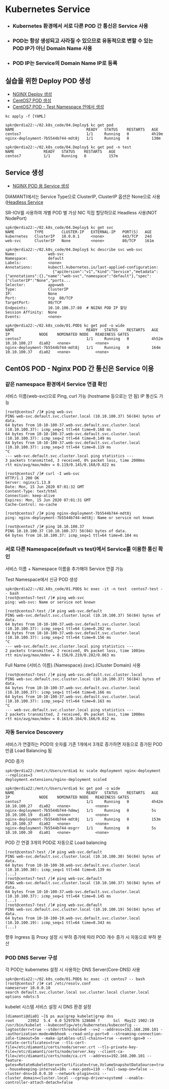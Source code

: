 # Kubernetes Service
- ### Kubernetes 환경에서 서로 다른 POD 간 통신은 Service 사용
- ### POD는 항상 생성되고 사라질 수 있으므로 유동적으로 변할 수 있는 POD IP가 아닌 Domain Name 사용
- ### POD IP는 Service의 Domain Name IP로 등록 

## 실습을 위한 Deploy POD 생성
- [NGINX Deploy 생성](../02.Deploy/nginxhello-deploy.yml)
- [CentOS7 POD 생성](../01.Pod/centos7-pod.yml)
- [CentOS7 POD - Test Namespace 안에서 생성](../01.Pod/centos7-ns-pod.yml)

```
kc apply -f [YAML]

spkr@erdia22:~/02.k8s_code/04.Deploy$ kc get pod
NAME                                READY   STATUS    RESTARTS   AGE
centos7                             1/1     Running   0          4h19m
nginx-deployment-7b5544b744-mdt8j   1/1     Running   0          130m

spkr@erdia22:~/02.k8s_code/04.Deploy$ kc get pod -n test
NAME             READY   STATUS    RESTARTS   AGE
centos7          1/1     Running   0          157m
```

## Service 생성
- [NGINX POD 용 Service 생성](../11.Service/headless-svc.yml)

DIAMANTI에서는 Service Type으로 ClusterIP, ClusterIP 옵션은 None으로 사용([Headless Service](https://kubernetes.io/docs/concepts/services-networking/service/#headless-services)

SR-IOV를 사용하여 개별 POD 별 가상 NIC 직접 할당하므로 Headless 사용(NOT NodePort)

```
spkr@erdia22:~/02.k8s_code/04.Deploy$ kc get svc
NAME         TYPE        CLUSTER-IP   EXTERNAL-IP   PORT(S)   AGE
kubernetes   ClusterIP   10.0.0.1     <none>        443/TCP   24d
web-svc      ClusterIP   None         <none>        80/TCP    161m

spkr@erdia22:~/02.k8s_code/04.Deploy$ kc describe svc web-svc
Name:              web-svc
Namespace:         default
Labels:            <none>
Annotations:       kubectl.kubernetes.io/last-applied-configuration:
                     {"apiVersion":"v1","kind":"Service","metadata":{"annotations":{},"name":"web-svc","namespace":"default"},"spec":{"clusterIP":"None","ports...
Selector:          app=web
Type:              ClusterIP
IP:                None
Port:              tcp  80/TCP
TargetPort:        80/TCP
Endpoints:         10.10.100.37:80  # NGINX POD IP 할당 
Session Affinity:  None
Events:            <none>

spkr@erdia22:~/02.k8s_code/01.POD$ kc get pod -o wide
NAME                                READY   STATUS    RESTARTS   AGE     IP             NODE    NOMINATED NODE   READINESS GATES
centos7                             1/1     Running   0          4h52m   10.10.100.27   dia02   <none>           <none>
nginx-deployment-7b5544b744-mdt8j   1/1     Running   0          164m    10.10.100.37   dia02   <none>           <none>
```

## CentOS POD - Nginx POD 간 통신은 Service 이용

### 같은 namespace 환경에서 Service 연결 확인
서비스 이름(web-svc)으로 Ping, curl 가능 (hostname 등으로는 안 됨) 
IP 통신도 가능

```
[root@centos7 /]# ping web-svc
PING web-svc.default.svc.cluster.local (10.10.100.37) 56(84) bytes of data.
64 bytes from 10-10-100-37.web-svc.default.svc.cluster.local (10.10.100.37): icmp_seq=1 ttl=64 time=0.168 ms
64 bytes from 10-10-100-37.web-svc.default.svc.cluster.local (10.10.100.37): icmp_seq=2 ttl=64 time=0.149 ms
64 bytes from 10-10-100-37.web-svc.default.svc.cluster.local (10.10.100.37): icmp_seq=3 ttl=64 time=0.119 ms
^C
--- web-svc.default.svc.cluster.local ping statistics ---
3 packets transmitted, 3 received, 0% packet loss, time 2000ms
rtt min/avg/max/mdev = 0.119/0.145/0.168/0.022 ms

[root@centos7 /]# curl -I web-svc
HTTP/1.1 200 OK
Server: nginx/1.13.8
Date: Mon, 15 Jun 2020 07:01:32 GMT
Content-Type: text/html
Connection: keep-alive
Expires: Mon, 15 Jun 2020 07:01:31 GMT
Cache-Control: no-cache

[root@centos7 /]# ping nginx-deployment-7b5544b744-mdt8j
ping: nginx-deployment-7b5544b744-mdt8j: Name or service not known

[root@centos7 /]# ping 10.10.100.37
PING 10.10.100.37 (10.10.100.37) 56(84) bytes of data.
64 bytes from 10.10.100.37: icmp_seq=1 ttl=64 time=0.184 ms

```

### 서로 다른 Namespace(default vs test)에서 Service를 이용한 통신 확인 
서비스 이름 + Namespace 이름을 추가해야 Service 연결 가능

Test Namespace에서 신규 POD 생성
```
spkr@erdia22:~/02.k8s_code/01.POD$ kc exec -it -n test  centos7-test -- bash
[root@centos7-test /]# ping web-svc
ping: web-svc: Name or service not known

[root@centos7-test /]# ping web-svc.default
PING web-svc.default.svc.cluster.local (10.10.100.37) 56(84) bytes of data.
64 bytes from 10-10-100-37.web-svc.default.svc.cluster.local (10.10.100.37): icmp_seq=1 ttl=64 time=0.282 ms
64 bytes from 10-10-100-37.web-svc.default.svc.cluster.local (10.10.100.37): icmp_seq=2 ttl=64 time=0.156 ms
^C
--- web-svc.default.svc.cluster.local ping statistics ---
2 packets transmitted, 2 received, 0% packet loss, time 1001ms
rtt min/avg/max/mdev = 0.156/0.219/0.282/0.063 ms
```

Full Name {서비스 이름}.{Namespace}.{svc}.{Cluster Domain} 사용
```
[root@centos7-test /]# ping web-svc.default.svc.cluster.local
PING web-svc.default.svc.cluster.local (10.10.100.37) 56(84) bytes of data.
64 bytes from 10-10-100-37.web-svc.default.svc.cluster.local (10.10.100.37): icmp_seq=1 ttl=64 time=0.166 ms
64 bytes from 10-10-100-37.web-svc.default.svc.cluster.local (10.10.100.37): icmp_seq=2 ttl=64 time=0.163 ms
^C
--- web-svc.default.svc.cluster.local ping statistics ---
2 packets transmitted, 2 received, 0% packet loss, time 1000ms
rtt min/avg/max/mdev = 0.163/0.164/0.166/0.012 ms
```

### 자동 Service Descovery 
서비스가 연결하는 POD의 숫자를 기존 1개에서 3개로 증가하면 자동으로 증가된 POD만큼 Load Balancing 됨

POD 증가
```
spkr@erdia22:/mnt/c/Users/erdia$ kc scale deployment nginx-deployment --replicas=3
deployment.extensions/nginx-deployment scaled

spkr@erdia22:/mnt/c/Users/erdia$ kc get pod -o wide
NAME                                READY   STATUS    RESTARTS   AGE     IP             NODE    NOMINATED NODE   READINESS GATES
centos7                             1/1     Running   0          4h42m   10.10.100.27   dia02   <none>           <none>
nginx-deployment-7b5544b744-hdmwj   1/1     Running   0          5s      10.10.100.19   dia03   <none>           <none>
nginx-deployment-7b5544b744-mdt8j   1/1     Running   0          153m    10.10.100.37   dia02   <none>           <none>
nginx-deployment-7b5544b744-msgrr   1/1     Running   0          5s      10.10.100.30   dia01   <none>           <none>
```

POD 간 연결 3개의 POD로 자동으로 Load balancing
```
[root@centos7-test /]# ping web-svc.default
PING web-svc.default.svc.cluster.local (10.10.100.30) 56(84) bytes of data.
64 bytes from 10-10-100-30.web-svc.default.svc.cluster.local (10.10.100.30): icmp_seq=1 ttl=64 time=0.139 ms
(...)
[root@centos7-test /]# ping web-svc.default
PING web-svc.default.svc.cluster.local (10.10.100.37) 56(84) bytes of data.
64 bytes from 10-10-100-37.web-svc.default.svc.cluster.local (10.10.100.37): icmp_seq=1 ttl=64 time=0.145 ms
(...)
[root@centos7-test /]# ping web-svc.default
PING web-svc.default.svc.cluster.local (10.10.100.19) 56(84) bytes of data.
64 bytes from 10-10-100-19.web-svc.default.svc.cluster.local (10.10.100.19): icmp_seq=1 ttl=64 time=0.343 ms
(...)
```
향후 Ingress 등 Proxy 설정 시 부하 증가에 따라 POD 개수 증가 시 자동으로 부하 분산 

### POD DNS Server 구성 
각 POD는 kubernetes 설정 시 사용하는 DNS Server(Core-DNS) 사용 
```
spkr@erdia22:~/02.k8s_code/01.POD$ kc exec -it centos7 -- bash
[root@centos7 /]# cat /etc/resolv.conf
nameserver 10.0.0.10
search default.svc.cluster.local svc.cluster.local cluster.local
options ndots:5
```

kubelet 시스템 서비스 설정 시 DNS 환경 설정 
```
[diamanti@dia01 ~]$ ps aux|grep kubelet|grep dns
root      23952  5.4  0.0 5297876 128600 ?      Ssl  May22 1902:19 /usr/bin/kubelet --kubeconfig=/etc/kubernetes/kubeconfig --logtostderr=true --stderrthreshold=0 --v=2 --address=192.168.200.101 --authorization-mode=Webhook --read-only-port=0 --streaming-connection-idle-timeout=5m --make-iptables-util-chains=true --event-qps=0 --rotate-certificates=true --tls-cert-file=/etc/diamanti/certs/node/server.crt --tls-private-key-file=/etc/diamanti/certs/node/server.key --client-ca-file=/etc/diamanti/certs/node/ca.crt --address=192.168.200.101 --feature-gates=RotateKubeletServerCertificate=true,VolumeSnapshotDataSource=true --housekeeping-interval=10s --max-pods=110 --fail-swap-on=false --cluster-dns=10.0.0.10 --network-plugin=cni --cluster_domain=cluster.local --cgroup-driver=systemd --enable-controller-attach-detach=false
```
